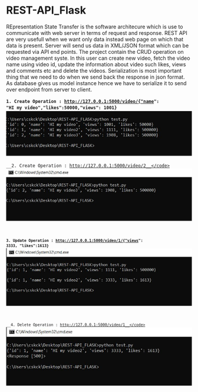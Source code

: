 # REST-API_Flask

REpresentation State Transfer is the software architecure which is use to communicate with web server in terms of request and response. REST API are very usefull when we want only data instead web page on which that data is present. Server will send us data in XML/JSON format which can be requested via API end points. The project contain the CRUD operation on video management syste. In this user can create new video, fetch the video name using video id, update the information about video such likes, views and comments etc and delete the videos. Serialization is most important thing that we need to do when we send back the response in json format. As database gives us model instance hence we have to serialize it to send over endpoint from server to client.

<code>__1. Create Operation : http://127.0.0.1:5000/video/{"name": "HI my video","likes":50000,"views": 1001}__</code>
![Alt text](/img/create.JPG?raw=true "Create Operation")



<code>__2. Create Operation : http://127.0.0.1:5000/video/2__</code>
![Alt text](/img/Retrieve.JPG?raw=true "Retrieve Operation")



<code>__3. Update Operation : http://127.0.0.1:5000/video/1/{"views": 3333, "likes":1613}__</code>
![Alt text](/img/Update.JPG?raw=true "Update Operation")



<code>__4. Delete Operation : http://127.0.0.1:5000/video/1__</code>
![Alt text](/img/Delete.JPG?raw=true "Delete Operation")
